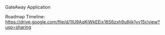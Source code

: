 GateAway Application

Roadmap Timeline: https://drive.google.com/file/d/1IU9AqKjWkEEix18S6zxh9u6jik1yv15r/view?usp=sharing
